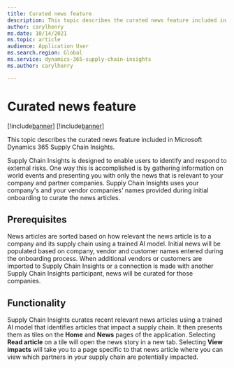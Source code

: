 ```yaml
---
title: Curated news feature
description: This topic describes the curated news feature included in Microsoft Dynamics 365 Supply Chain Insights.
author: carylhenry
ms.date: 10/14/2021
ms.topic: article
audience: Application User
ms.search.region: Global
ms.service: dynamics-365-supply-chain-insights
ms.author: carylhenry

---
```


# Curated news feature

[!include[banner](includes/banner.md)]
[!include[banner](includes/preview-banner.md)]

This topic describes the curated news feature included in Microsoft Dynamics 365 Supply Chain Insights.

Supply Chain Insights is designed to enable users to identify and respond to external risks. One way this is accomplished is by gathering information on world events and presenting you with only the news that is relevant to your company and partner companies. Supply Chain Insights uses your company's and your vendor companies' names provided during initial onboarding to curate the news articles.

## Prerequisites

News articles are sorted based on how relevant the news article is to a company and its supply chain using a trained AI model. Initial news will be populated based on company, vendor and customer names entered during the onboarding process. When additional vendors or customers are imported to Supply Chain Insights or a connection is made with another Supply Chain Insights participant, news will be curated for those companies.  

## Functionality

Supply Chain Insights curates recent relevant news articles using a trained AI model that identifies articles that impact a supply chain. It then presents them as tiles on the **Home** and **News** pages of the application. Selecting **Read article** on a tile will open the news story in a new tab. Selecting **View impacts** will take you to a page specific to that news article where you can view which partners in your supply chain are potentially impacted.

<!--![list of news articles](/articles/media/news-list.PNG)-->
